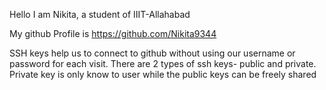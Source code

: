 Hello I am Nikita, a student of IIIT-Allahabad

My github Profile is https://github.com/Nikita9344

SSH keys help us to connect to github without using our username or password for each visit.
There are 2 types of ssh keys- public and private. Private key is only know to user while the public keys can be freely shared
